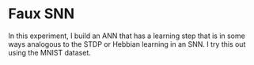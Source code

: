 # Faux SNN

In this experiment, I build an ANN that has a learning step that is
in some ways analogous to the STDP or Hebbian learning in an SNN.  I try
this out using the MNIST dataset.